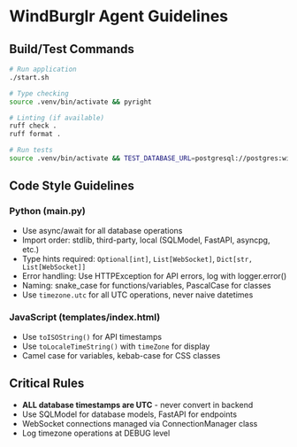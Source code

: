 # WindBurglr Agent Guidelines

## Build/Test Commands
```bash
# Run application
./start.sh

# Type checking
source .venv/bin/activate && pyright

# Linting (if available)
ruff check .
ruff format .

# Run tests
source .venv/bin/activate && TEST_DATABASE_URL=postgresql://postgres:windburglr@localhost:5432/windburglr_test pytest -v
```

## Code Style Guidelines

### Python (main.py)
- Use async/await for all database operations
- Import order: stdlib, third-party, local (SQLModel, FastAPI, asyncpg, etc.)
- Type hints required: `Optional[int]`, `List[WebSocket]`, `Dict[str, List[WebSocket]]`
- Error handling: Use HTTPException for API errors, log with logger.error()
- Naming: snake_case for functions/variables, PascalCase for classes
- Use `timezone.utc` for all UTC operations, never naive datetimes

### JavaScript (templates/index.html)
- Use `toISOString()` for API timestamps
- Use `toLocaleTimeString()` with `timeZone` for display
- Camel case for variables, kebab-case for CSS classes

## Critical Rules
- **ALL database timestamps are UTC** - never convert in backend
- Use SQLModel for database models, FastAPI for endpoints
- WebSocket connections managed via ConnectionManager class
- Log timezone operations at DEBUG level
